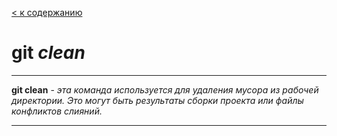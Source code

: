[< к содержанию](./worк_in_git.md)

# git _clean_

---
 **git clean** - *эта команда используется для удаления мусора из рабочей директории. Это могут быть результаты сборки проекта или файлы конфликтов слияний.*

 ---
